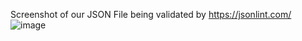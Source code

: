 Screenshot of our JSON File being validated by https://jsonlint.com/
![image](https://github.com/user-attachments/assets/52e031cc-1c9e-4303-856b-1249da3c5d99)
